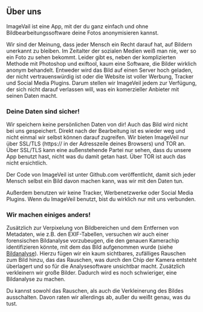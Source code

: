 ## Über uns
ImageVail ist eine App, mit der du ganz einfach und ohne Bildbearbeitungssoftware deine Fotos anonymisieren kannst.

Wir sind der Meinung, dass jeder Mensch ein Recht darauf hat, auf Bildern unerkannt zu bleiben. Im Zeitalter der sozialen Medien weiß man nie, wer so ein Foto zu sehen bekommt. Leider gibt es, neben der komplizierten Methode mit Photoshop und exiftool, kaum eine Software, die Bilder wirklich anonym behandelt. Entweder wird das Bild auf einen Server hoch geladen, der nicht vertrauenswürdig ist oder die Website ist voller Werbung, Tracker und Social Media Plugins. Darum stellen wir ImageVeil jedem zur Verfügung, der sich nicht darauf verlassen will, was ein komerzieller Anbieter mit seinen Daten macht.

### Deine Daten sind sicher!
Wir speichern keine persönlichen Daten von dir! Auch das Bild wird nicht bei uns gespeichert. Direkt nach der Bearbeitung ist es wieder weg und nicht einmal wir selbst können darauf zugreifen. Wir bieten ImageVeil nur über SSL/TLS (https:// in der Adresszeile deines Browsers) und TOR an. Über SSL/TLS kann eine außenstehende Partei nur sehen, dass du unsere App benutzt hast, nicht was du damit getan hast. Über TOR ist auch das nicht ersichtlich.

Der Code von ImageVeil ist unter Github.com veröffentlicht, damit sich jeder Mensch selbst ein Bild davon machen kann, was wir mit den Daten tun.

Außerdem benutzen wir keine Tracker, Werbenetzwerke oder Social Media Plugins. Wenn du ImageVeil benutzt, bist du wirklich nur mit uns verbunden.

### Wir machen einiges anders!
Zusätzlich zur Verpixelung von Bildbereichen und dem Entfernen von Metadaten, wie z.B. den EXIF-Tabellen, versuchen wir auch einer forensischen Bildanalyse vorzubeugen, die den genauen Kamerachip identifizieren könnte, mit dem das Bild aufgenommen wurde (siehe [Bildanalyse](bildanalyse?l=de)). Hierzu fügen wir ein kaum sichtbares, zufälliges Rauschen zum Bild hinzu, das das Rauschen, was durch den Chip der Kamera entsteht überlagert und so für die Analysesoftware unsichtbar macht. Zusätzlich verkleinern wir große Bilder. Dadurch wird es noch schwieriger, eine Bildanalyse zu machen.

Du kannst sowohl das Rauschen, als auch die Verkleinerung des Bildes ausschalten. Davon raten wir allerdings ab, außer du weißt genau, was du tust.